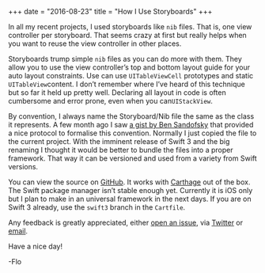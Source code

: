 +++
date = "2016-08-23"
title = "How I Use Storyboards"
+++

In all my recent projects, I used storyboards like `nib` files. That is, one view controller per storyboard. That seems crazy at first but really helps when you want to reuse the view controller in other places.

Storyboards trump simple `nib` files as you can do more with them. They allow you to use the view controller’s top and bottom layout guide for your auto layout constraints. Use can use `UITableViewCell` prototypes and static `UITableView`content. I don’t remember where I’ve heard of this technique but so far it held up pretty well. Declaring all layout in code is often cumbersome and error prone, even when you can`UIStackView`.

By convention, I always name the Storyboard/Nib file the same as the class it represents. A few month ago I saw [a gist by Ben Sandofsky](https://gist.github.com/sandofsky/0a8b5977afb16af1c6083fe97f0ac867) that provided a nice protocol to formalise this convention. Normally I just copied the file to the current project. With the imminent release of Swift 3 and the big renaming I thought it would be better to bundle the files into a proper framework. That way it can be versioned and used from a variety from Swift versions.

You can view the source on [GitHub](https://github.com/florianbuerger/interfacebacked). It works with [Carthage](https://github.com/carthage/carthage) out of the box. The Swift package manager isn’t stable enough yet. Currently it is iOS only but I plan to make in an universal framework in the next days. If you are on Swift 3 already, use the `swift3` branch in the `Cartfile`.

Any feedback is greatly appreciated, either [open an issue](https://github.com/florianbuerger/interfacebacked/issues), via [Twitter](https://twitter.com/florianbuerger) or [email](mailto:hi@florianbuerger.com?subject=InterfaceBacked).

Have a nice day!

-Flo
